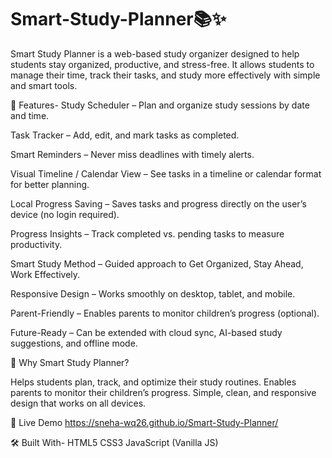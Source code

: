 # Smart-Study-Planner📚✨
Smart Study Planner is a web-based study organizer designed to help students stay organized, productive, and stress-free. It allows students to manage their time, track their tasks, and study more effectively with simple and smart tools.

🔑 Features-
Study Scheduler – Plan and organize study sessions by date and time.

Task Tracker – Add, edit, and mark tasks as completed.

Smart Reminders – Never miss deadlines with timely alerts.

Visual Timeline / Calendar View – See tasks in a timeline or calendar format for better planning.

Local Progress Saving – Saves tasks and progress directly on the user’s device (no login required).

Progress Insights – Track completed vs. pending tasks to measure productivity.

Smart Study Method – Guided approach to Get Organized, Stay Ahead, Work Effectively.

Responsive Design – Works smoothly on desktop, tablet, and mobile.

Parent-Friendly – Enables parents to monitor children’s progress (optional).

Future-Ready – Can be extended with cloud sync, AI-based study suggestions, and offline mode.

🎯 Why Smart Study Planner?

Helps students plan, track, and optimize their study routines.
Enables parents to monitor their children’s progress.
Simple, clean, and responsive design that works on all devices.

🚀 Live Demo
https://sneha-wq26.github.io/Smart-Study-Planner/

🛠️ Built With-
HTML5
CSS3
JavaScript (Vanilla JS)
